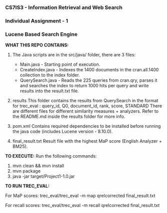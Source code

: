 ### CS7IS3 - Information Retrieval and Web Search
### Individual Assignment - 1
### Lucene Based Search Engine 

**WHAT THIS REPO CONTAINS:**

1. The Java scripts are in the src/java/ folder, there are 3 files: 
   - Main.java - Starting point of execution.
   - CreateIndex.java - Indexes the 1400 documents in the cran.all.1400 collection to the index folder. 
   - QuerySearch.java - Reads the 225 queries from cran.qry, parses it and searches the index to return 1000 hits per query and write results into the result.txt file.

2. results
This folder contains the results from QuerySearch in the format for trec_eval : query_id, Q0, document_id, rank, score, STANDARD 
There are different files for different similarity measures + analyzers. Refer to the README.md inside the results folder for more info.

4. pom.xml 
Contains required dependencies to be installed before running the java code (includes Lucene version - 8.10.0). 

6. final_result.txt 
Result file with the highest MaP score (English Analyzer + BM25).

**TO EXECUTE:**
Run the following commands:

1. mvn clean && mvn install
2. mvn package
3. java -jar target/Project1-1.0.jar

**TO RUN TREC_EVAL:**

For MaP scores:
trec_eval/trec_eval -m map qrelcorrected final_result.txt

For recall scores: 
trec_eval/trec_eval -m recall qrelcorrected final_result.txt
